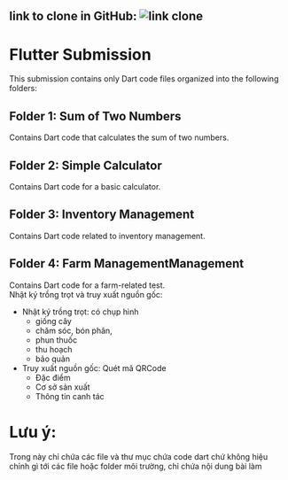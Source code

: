 ## link to clone in GitHub: ![link clone](https://github.com/HTKFOOLISH/flutter.git)

# Flutter Submission

This submission contains only Dart code files organized into the following folders:

## Folder 1: Sum of Two Numbers
Contains Dart code that calculates the sum of two numbers.

## Folder 2: Simple Calculator
Contains Dart code for a basic calculator.

## Folder 3: Inventory Management
Contains Dart code related to inventory management.  

## Folder 4: Farm ManagementManagement
Contains Dart code for a farm-related test.  
Nhật ký trồng trọt và truy xuất nguồn gốc:
- Nhật ký trồng trọt: có chụp hình
	- giống cây
	- chăm sóc, bón phân,
	- phun thuốc
	- thu hoạch
	- bảo quản
- Truy xuất nguồn gốc: Quét mã QRCode
	- Đặc điểm 
	- Cơ sở sản xuất
	- Thông tin canh tác

# Lưu ý:
Trong này chỉ chứa các file và thư mục chứa code dart chứ không hiệu chỉnh gì tới các file hoặc folder môi trường, chỉ chứa nội dung bài làm
